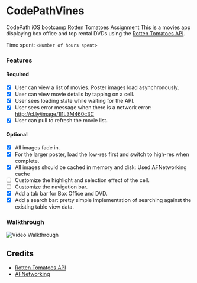 # CodePathVines
CodePath iOS bootcamp Rotten Tomatoes Assignment
This is a movies app displaying box office and top rental DVDs using the [Rotten Tomatoes API](http://developer.rottentomatoes.com/docs/read/JSON).

Time spent: `<Number of hours spent>`

### Features

#### Required

- [x] User can view a list of movies. Poster images load asynchronously.
- [x] User can view movie details by tapping on a cell.
- [x] User sees loading state while waiting for the API.
- [x] User sees error message when there is a network error: http://cl.ly/image/1l1L3M460c3C
- [x] User can pull to refresh the movie list.

#### Optional

- [x] All images fade in.
- [x] For the larger poster, load the low-res first and switch to high-res when complete.
- [x] All images should be cached in memory and disk: Used AFNetworking cache
- [ ] Customize the highlight and selection effect of the cell.
- [ ] Customize the navigation bar.
- [x] Add a tab bar for Box Office and DVD.
- [x] Add a search bar: pretty simple implementation of searching against the existing table view data.

### Walkthrough
![Video Walkthrough](http://i.imgur.com/9d4fXIm.gif)

Credits
---------
* [Rotten Tomatoes API](http://developer.rottentomatoes.com/docs/read/JSON)
* [AFNetworking](https://github.com/AFNetworking/AFNetworking)
